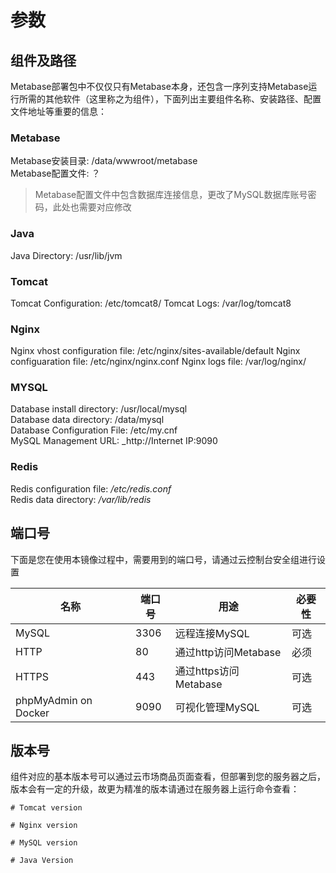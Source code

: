 # 参数

## 组件及路径

Metabase部署包中不仅仅只有Metabase本身，还包含一序列支持Metabase运行所需的其他软件（这里称之为组件），下面列出主要组件名称、安装路径、配置文件地址等重要的信息：

### Metabase

Metabase安装目录: /data/wwwroot/metabase  
Metabase配置文件: ？

> Metabase配置文件中包含数据库连接信息，更改了MySQL数据库账号密码，此处也需要对应修改

### Java
Java Directory: /usr/lib/jvm

### Tomcat
Tomcat Configuration: /etc/tomcat8/
Tomcat Logs: /var/log/tomcat8


### Nginx
Nginx vhost configuration file: /etc/nginx/sites-available/default
Nginx configuaration file: /etc/nginx/nginx.conf
Nginx logs file: /var/log/nginx/

### MYSQL
Database install directory: /usr/local/mysql  
Database data directory: /data/mysql  
Database Configuration File: /etc/my.cnf  
MySQL Management URL: _http://Internet IP:9090

### Redis
Redis configuration file: _/etc/redis.conf_  
Redis data directory: _/var/lib/redis_

## 端口号

下面是您在使用本镜像过程中，需要用到的端口号，请通过云控制台安全组进行设置

| 名称 | 端口号 | 用途 |  必要性 |
| --- | --- | --- | --- |
| MySQL | 3306 | 远程连接MySQL | 可选 |
| HTTP | 80 | 通过http访问Metabase | 必须 |
| HTTPS | 443 | 通过https访问Metabase | 可选 |
| phpMyAdmin on Docker | 9090 | 可视化管理MySQL | 可选 |

## 版本号

组件对应的基本版本号可以通过云市场商品页面查看，但部署到您的服务器之后，版本会有一定的升级，故更为精准的版本请通过在服务器上运行命令查看：

```shell
# Tomcat version

# Nginx version

# MySQL version

# Java Version
```